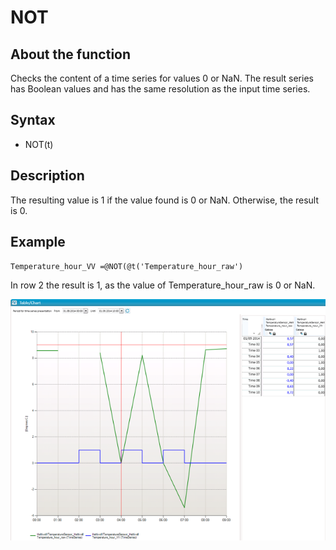 ﻿# NOT
## About the function
Checks the content of a time series for values 0 or NaN. The result series has
Boolean values and has the same resolution as the input time series.

## Syntax
- NOT(t)

## Description
The resulting value is 1 if the value found is 0 or NaN. Otherwise, the result
is 0.

## Example
`Temperature_hour_VV =@NOT(@t('Temperature_hour_raw')`

In row 2 the result is 1, as the value of Temperature_hour_raw is 0 or NaN.

![](Images/ex_NOT-nimbuschart_red.png)
